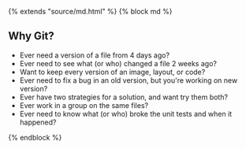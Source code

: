 {% extends "source/md.html" %}
{% block md %}

## Why Git?
- Ever need a version of a file from 4 days ago?
- Ever need to see what (or who) changed a file 2 weeks ago?
- Want to keep every version of an image, layout, or code?
- Ever need to fix a bug in an old version, but you're working on new version?
- Ever have two strategies for a solution, and want try them both?
- Ever work in a group on the same files?
- Ever need to know what (or who) broke the unit tests and when it happened?

{% endblock %}
